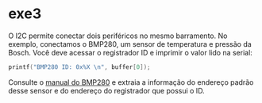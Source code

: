 # exe3

O I2C permite conectar dois periféricos no mesmo barramento. No exemplo, conectamos o BMP280, um sensor de temperatura e pressão da Bosch. Você deve acessar o registrador ID e imprimir o valor lido na serial:

``` c
printf("BMP280 ID: 0x%X \n", buffer[0]);
```

Consulte o [manual do BMP280](https://cdn-shop.adafruit.com/datasheets/BST-BMP280-DS001-11.pdf) e extraia a informação do endereço padrão desse sensor e do endereço do registrador que possui o ID.
